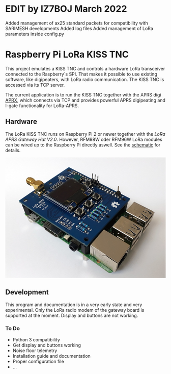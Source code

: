 # EDIT by IZ7BOJ March 2022
Added management of ax25 standard packets for compatibility with SARIMESH developments
Added log files
Added management of LoRa parameters inside config.py

# Raspberry Pi LoRa KISS TNC

This project emulates a KISS TNC and controls a hardware LoRa transceiver
connected to the Raspberry´s SPI. That makes it possible to use existing
software, like digipeaters, with LoRa radio communication. The KISS TNC is
accessed via its TCP server.

The current application is to run the KISS TNC together with the APRS digi [APRX](https://github.com/PhirePhly/aprx), which connects via TCP and provides
powerful APRS digipeating and I-gate functionality for LoRa-APRS.

## Hardware

The LoRa KISS TNC runs on Raspberry Pi 2 or newer together with the
*LoRa APRS Gateway Hat V2.0*. However, RFM98W oder RFM96W LoRa modules can
be wired up to the Raspberry Pi directly aswell. See the
[schematic](doc/LoRaAPRS-GW-RPI_V20_Schematic.pdf) for details.

![Gateway on RPi](doc/images/LoRa-APRS_Gateway_V20.jpg)

## Development

This program and documentation is in a very early state and very experimental.
Only the LoRa radio modem of the gateway board is supported at the moment.
Display and buttons are not working.

### To Do
* Python 3 compatibility
* Get display and buttons working
* Noise floor telemetry
* Installation guide and documentation
* Proper configuration file
* ...
